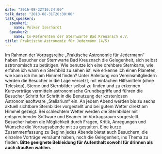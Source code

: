```yaml
---
date: "2016-08-22T16:24:00"
talk_date: "2013-08-31T20:30:00"
talk_speakers:
  speaker1:
    name: Volker Iserhardt
  Speaker2:
    name: Co-Referenten der Sternwarte Bad Kreuznach e.V.
title: Praktische Astronomie für Jedermann (4/5)
---
```


Im Rahmen der Vortragsreihe „Praktische Astronomie für Jedermann“ haben Besucher der Sternwarte Bad Kreuznach die Gelegenheit, sich selbst astronomisch zu betätigen. Wie benutze ich eine drehbare Sternkarte, wie erfahre ich wann ein Sternbild zu sehen ist, wie erkenne ich einen Planeten, wie kann ich ihn am Himmel finden? Unter Anleitung von Vereinsmitgliedern werden die Besucher in die Lage versetzt, mit einfachen Hilfsmitteln (ohne Teleskop), Sterne und Sternbilder selbst zu finden und zu erkennen. Kurzvorträge vermitteln astronomische Grundbegriffe und führen die Besucher Schritt für Schritt in die Benutzung der kostenlosen Astronomiesoftware „Stellarium“ ein. An jedem Abend werden bis zu sechs aktuell sichtbare Sternbilder vorgestellt und bei gutem Wetter direkt am Himmel gezeigt. Bei schlechtem Wetter werden die Sternbilder mit entsprechender Software und Beamer im Vortragsraum vorgestellt. Besucher haben die Möglichkeit durch Fragen, Kritik, Anregungen und Wünsche die Vortragsabende mit zu gestalten. Eine kurze Zusammenfassung zu Beginn jedes Abends bietet auch Besuchern, die einzelne Vorträge versäumt haben, noch die Gelegenheit, ins Thema zu finden.
**Bitte geeignete Bekleidung für Aufenthalt sowohl für drinnen als auch draußen wählen.**
